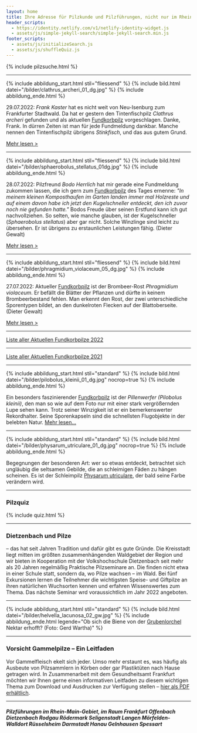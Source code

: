 ```yaml
---
layout: home
title: Ihre Adresse für Pilzkunde und Pilzführungen, nicht nur im Rhein-Main-Gebiet
header_scripts:
  - https://identity.netlify.com/v1/netlify-identity-widget.js
  - assets/js/simple-jekyll-search/simple-jekyll-search.min.js
footer_scripts:
  - assets/js/initializeSearch.js
  - assets/js/shuffleQuiz.js
---
```

{% include pilzsuche.html %}

- - -

{% include abbildung_start.html stil="fliessend" %}
{% include bild.html datei="/bilder/clathrus_archeri_01_dg.jpg" %}
{% include abbildung_ende.html %}

29.07.2022: *Frank Kaster* hat es nicht weit von Neu-Isenburg zum Frankfurter Stadtwald. Da hat er gestern den Tintenfischpilz *Clathrus archeri* gefunden und als aktuellen [Fundkorbpilz](AA "Glossar-") vorgeschlagen. Danke, Frank. In dürren Zeiten ist man für jede Fundmeldung dankbar. Manche nennen den Tintenfischpilz übrigens *Stinkfisch*, und das aus gutem Grund.

[Mehr lesen >](/pilze/clathrus-archeri-tintenfischpilz)

<div style="clear:  both"></div>

- - -

{% include abbildung_start.html stil="fliessend" %}
{% include bild.html datei="/bilder/sphaerobolus_stellatus_01dg.jpg" %}
{% include abbildung_ende.html %}

28.07.2022: Pilzfreund *Bodo Herrlich* hat mir gerade eine Fundmeldung zukommen lassen, die ich gern zum [Fundkorbpilz](AA "Glossar-") des Tages ernenne: *"In meinem kleinen Komposthaufen im Garten landen immer mal Holzreste und auf einem davon habe ich jetzt den Kugelschneller entdeckt, den ich zuvor noch nie gefunden hatte."* Bodos Freude über seinen Erstfund kann ich gut nachvollziehen. So selten, wie manche glauben, ist der Kugelschneller (*Sphaerobolus stellatus*) aber gar nicht. Solche Winzlinge sind leicht zu übersehen. Er ist übrigens zu erstaunlichen Leistungen fähig. (Dieter Gewalt)

[Mehr lesen >](/pilze/sphaerobolus-stellatus-kugelschneller)

<div style="clear:  both"></div>

- - -

{% include abbildung_start.html stil="fliessend" %}
{% include bild.html datei="/bilder/phragmidium_violaceum_05_dg.jpg" %}
{% include abbildung_ende.html %}

27.07.2022: Aktueller [Fundkorbpilz](AA "Glossar-") ist der Brombeer-Rost *Phragmidium violaceum*. Er befällt die Blätter der Pflanzen und dürfte in keinem Brombeerbestand fehlen. Man erkennt den Rost, der zwei unterschiedliche Sporentypen bildet, an den dunkelroten Flecken auf der Blattoberseite. (Dieter Gewalt)

[Mehr lesen >](/pilze/phragmidium-violaceum-brombeer-rost)

<div style="clear:  both"></div>

- - -

[Liste aller Aktuellen Fundkorbpilze 2022](/artikel/liste-aller-aktuellen-fundkorbpilze-2022.html)

- - -

[Liste aller Aktuellen Fundkorbpilze 2021](/artikel/liste-aller-aktuellen-fundkorbpilze-2021.html)

- - -

{% include abbildung_start.html stil="standard" %}
{% include bild.html datei="/bilder/pilobolus_kleinii_01_dg.jpg" nocrop=true %}
{% include abbildung_ende.html %}

Ein besonders faszinierender [Fundkorbpilz](AA "Glossar-") ist der *Pillenwerfer (Pilobolus kleinii)*, den man so wie auf dem Foto nur mit einer stark vergrößernden Lupe sehen kann. Trotz seiner Winzigkeit ist er ein bemerkenswerter Rekordhalter. Seine Sporenkapseln sind die schnellsten Flugobjekte in der belebten Natur. [Mehr lesen...](/pilze/pilobolus-kleinii-pillenwerfer)

- - -

{% include abbildung_start.html stil="standard" %}
{% include bild.html datei="/bilder/physarum_utriculare_01_dg.jpg" nocrop=true %}
{% include abbildung_ende.html %}

Begegnungen der besonderen Art: wer so etwas entdeckt, betrachtet sich ungläubig die seltsamen Gebilde, die an schleimigen Fäden zu hängen scheinen. Es ist der Schleimpilz [Physarum utriculare](/pilze/physarum-utriculare-fadenfruchtschleimpilz), der bald seine Farbe verändern wird.

- - -

### Pilzquiz

{% include quiz.html %}

- - -

### Dietzenbach und Pilze

– das hat seit Jahren Tradition und dafür gibt es gute Gründe. Die Kreisstadt liegt mitten im größten zusammenhängenden Waldgebiet der Region und wir bieten in Kooperation mit der Volkshochschule Dietzenbach seit mehr als 20 Jahren regelmäßig Praktische Pilzseminare an. Die finden nicht etwa in einer Schule statt, sondern da, wo Pilze wachsen – im Wald. Bei fünf Exkursionen lernen die Teilnehmer die wichtigsten Speise- und Giftpilze an ihren natürlichen Wuchsorten kennen und erfahren Wissenswertes zum Thema. Das nächste Seminar wrd voraussichtlich im Jahr 2022 angeboten.  

- - -

{% include abbildung_start.html stil="standard" %}
{% include bild.html datei="/bilder/helvella_lacunosa_02_gw.jpg" %}
{% include abbildung_ende.html legende="Ob sich die Biene von der <a href='/pilze/helvella-lacunosa-grubenlorchel'>Grubenlorchel</a> Nektar erhofft?  (Foto: Gerd Wartha)" %}

- - -

### Vorsicht Gammelpilze – Ein Leitfaden

Vor Gammelfleisch ekelt sich jeder. Umso mehr erstaunt es, was häufig als Ausbeute von Pilzsammlern in Körben oder gar Plastiktüten nach Hause getragen wird. In Zusammenarbeit mit dem Gesundheitsamt Frankfurt möchten wir Ihnen gerne einen informativen Leitfaden zu diesem wichtigen Thema zum Download und Ausdrucken zur Verfügung stellen – [hier als PDF erhältlich](/assets/docs/Fundkorb.de-Gammelpilze.pdf).

- - -

##### Pilzführungen im Rhein-Main-Gebiet, im Raum Frankfurt Offenbach Dietzenbach Rodgau Rödermark Seligenstadt Langen Mörfelden-Walldort Rüsselsheim Darmstadt Hanau Gelnhausen Spessart
